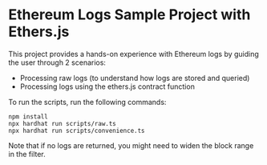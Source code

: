 # Ethereum Logs Sample Project with Ethers.js

This project provides a hands-on experience with Ethereum logs by guiding the user through 2 scenarios:
* Processing raw logs (to understand how logs are stored and queried)
* Processing logs using the ethers.js contract function

To run the scripts, run the following commands:
```
npm install
npx hardhat run scripts/raw.ts
npx hardhat run scripts/convenience.ts
```
Note that if no logs are returned, you might need to widen the block range in the filter.